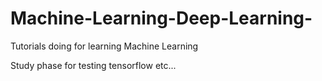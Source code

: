 # Machine-Learning-Deep-Learning-
Tutorials doing for learning Machine Learning

Study phase for testing tensorflow etc...
